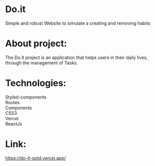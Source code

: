 # Do.it

Simple and robust Website to simulate a creating and removing habits 

# About project:

The Do.it project is an application that helps users in their daily lives,   
through the management of Tasks.  

# Technologies:

Styled-components  
Routes  
Components  
CSS3  
Vercel  
ReactJs  

# Link:

https://do-it-gold.vercel.app/

